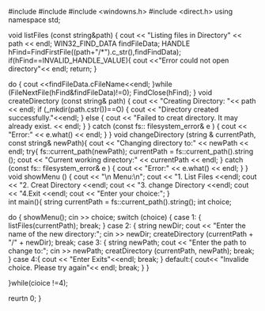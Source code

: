 #include <iostream>
#include <string>
#include <windowns.h>
#include <direct.h>
using namespace std;

void listFiles (const string&path) {
  cout << "Listing files in Directory" << path << endl;
  WIN32_FIND_DATA findFileData;
  HANDLE hFind=FindFirstFile((path+"/*").c_str(),findFindData);
  if(hFind==INVALID_HANDLE_VALUE){
       cout <<"Error could not open directory"<< endl;
       return;
     }
     
do { cout <<findFileData.cFileName<<endl;
}while (FileNextFile(hFind&findFileData)!=0);
FindClose(hFind);
   }
void createDirectory (const string& path) {
    cout << "Creating Directory: "<< path << endl;
    if (_mkdir(path.cstr())==O) {
          cout << "Directory created successfully."<<endl;
}  else {
         cout << "Failed to creat directory. It may already exist. << endl;
         }
     }
     catch (const fs:: filesystem_error& e ) {
         cout << "Error:" << e.what() << endl;
     }
  }
     void changeDirectory (string & currentPath, const string& newPath){
     cout << "Changing directory to:" << newPath << endl;
     try{
          fs::current_path(newPath);
          currentPath = fs::current_path().string ();
          cout << "Current working directory:" << currentPath << endl;
       } catch (const fs:: filesystem_error& e ) {
          cout << "Error:" << e.what() << endl;
      }
  }
  void showMenu () {
       cout << "\n Menu:\n";
       cout << "1. List Files <<endl;
       cout << "2. Creat Directory <<endl;
       cout << "3. change Directory <<endl;
       cout << "4.Exit <<endl;
       cout << "Enter your choice:";
   }   
int main(){
string currentPath = fs::current_path().string();
int choice;

do {
    showMenu();
    cin >> choice;
     switch (choice) {
       case 1: {
            listFiles(currentPath);
            break;
          }
          case 2: {
             string newDir;
             cout << "Enter the name of the new directory:";
             cin >> newDir;
             createDirectory (currentPath + "/" + newDir);
             break;
          case 3: { 
             string newPath;
             cout << "Enter the path to change to:";
             cin >> newPath;
             creatDirectory (currentPath, newPath);
          break;
        }
          case 4:{
          cout << "Enter Exits"<<endl;
          break;
          }
       default:{
       cout<< "Invalide choice. Please try again"<< endl;
       break;
       }
    }

  }while(cioice !=4);
          
          
reurtn 0;
}
